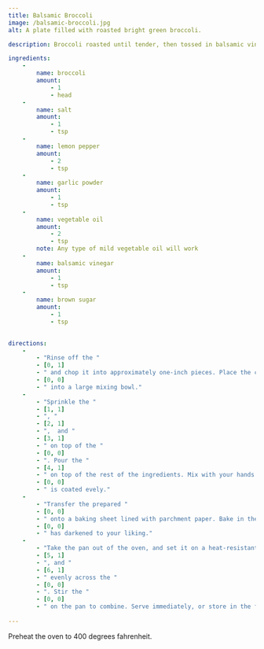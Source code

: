 ```yaml
---
title: Balsamic Broccoli
image: /balsamic-broccoli.jpg
alt: A plate filled with roasted bright green broccoli.

description: Broccoli roasted until tender, then tossed in balsamic vinegar and brown sugar

ingredients:
    -
        name: broccoli
        amount:
            - 1
            - head
    -
        name: salt 
        amount:
            - 1
            - tsp
    -
        name: lemon pepper
        amount:
            - 2
            - tsp
    -
        name: garlic powder
        amount:
            - 1
            - tsp
    -
        name: vegetable oil
        amount:
            - 2
            - tsp
        note: Any type of mild vegetable oil will work
    -
        name: balsamic vinegar
        amount:
            - 1
            - tsp
    -
        name: brown sugar
        amount:
            - 1
            - tsp
    

directions: 
    -
        - "Rinse off the "
        - [0, 1]
        - " and chop it into approximately one-inch pieces. Place the chopped "
        - [0, 0]
        - " into a large mixing bowl."
    -
        - "Sprinkle the "
        - [1, 1]
        - ", "
        - [2, 1]
        - ",  and "
        - [3, 1]
        - " on top of the "
        - [0, 0]
        - ". Pour the "
        - [4, 1]
        - " on top of the rest of the ingredients. Mix with your hands until all of the "
        - [0, 0]
        - " is coated evely."
    -
        - "Transfer the prepared "
        - [0, 0]
        - " onto a baking sheet lined with parchment paper. Bake in the oven for 30 to 40 minutes until the "
        - [0, 0]
        - " has darkened to your liking."
    -
        - "Take the pan out of the oven, and set it on a heat-resistant surface. Sprinkle the "
        - [5, 1]
        - ", and "
        - [6, 1]
        - " evenly across the "
        - [0, 0]
        - ". Stir the "
        - [0, 0]
        - " on the pan to combine. Serve immediately, or store in the fridge for later."
    
---
```


Preheat the oven to 400 degrees fahrenheit.
